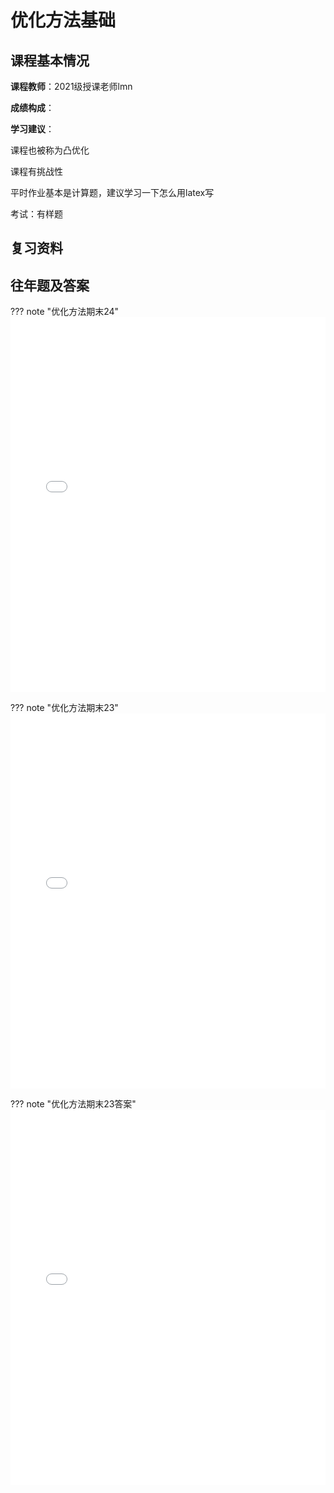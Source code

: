 # 优化方法基础

## 课程基本情况

**课程教师**：2021级授课老师lmn

**成绩构成**：

**学习建议**：

课程也被称为凸优化

课程有挑战性

平时作业基本是计算题，建议学习一下怎么用latex写

考试：有样题

## 复习资料

## 往年题及答案

??? note "优化方法期末24"
    <iframe src="..\..\..\utils\课内资料\大三\优化方法基础\优化方法2024试题回忆版.pdf" loading="lazy" width="100%" height="600px" style="border:none;"></iframe>

??? note "优化方法期末23"
    <iframe src="..\..\..\utils\课内资料\大三\优化方法基础\凸优化2023年秋季学期回忆版.pdf" loading="lazy" width="100%" height="600px" style="border:none;"></iframe>

??? note "优化方法期末23答案"
    <iframe src="..\..\..\utils\课内资料\大三\优化方法基础\凸优化2023答案.pdf" loading="lazy" width="100%" height="600px" style="border:none;"></iframe>
